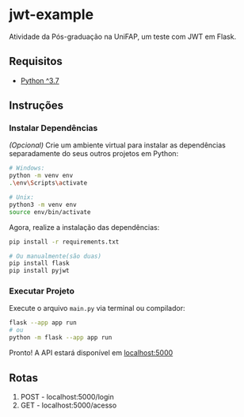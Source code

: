# jwt-example
Atividade da Pós-graduação na UniFAP, um teste com JWT em Flask.

## Requisitos

- [Python ^3.7](https://www.python.org/downloads/)

## Instruções

### Instalar Dependências

_(Opcional)_ Crie um ambiente virtual para instalar as dependências separadamente do seus outros projetos em Python:

  ```bash
  # Windows:
  python -m venv env
  .\env\Scripts\activate

  # Unix:
  python3 -m venv env
  source env/bin/activate
  ```

Agora, realize a instalação das dependências:

  ```bash
  pip install -r requirements.txt

  # Ou manualmente(são duas)
  pip install flask
  pip install pyjwt
  ```

### Executar Projeto

Execute o arquivo `main.py` via terminal ou compilador:
  
  ```bash
  flask --app app run
  # ou
  python -m flask --app app run
  ```

Pronto! A API estará disponível em [localhost:5000](localhost:5000)

## Rotas

1. POST - localhost:5000/login
3. GET - localhost:5000/acesso